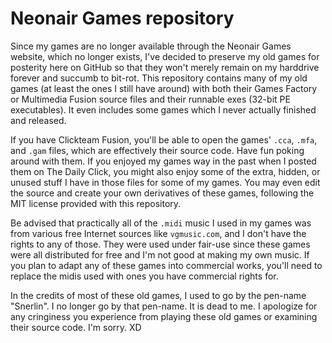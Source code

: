 # Neonair Games repository

Since my games are no longer available through the Neonair Games website, which no longer exists,
I've decided to preserve my old games for posterity here on GitHub so that they
won't merely remain on my harddrive forever and succumb to bit-rot. This
repository contains many of my old games (at least the ones I still have
around) with both their Games Factory or Multimedia Fusion source files and
their runnable exes (32-bit PE executables). It even includes some games which
I never actually finished and released.

If you have Clickteam Fusion, you'll be able to open the games' `.cca`, `.mfa`,
and `.gam` files, which are effectively their source code. Have fun poking
around with them. If you enjoyed my games way in the past when I posted them
on The Daily Click, you might also enjoy some of the extra, hidden, or unused
stuff I have in those files for some of my games. You may even edit the source
and create your own derivatives of these games, following the MIT license
provided with this repository.

Be advised that practically all of the `.midi` music I used in my games was
from various free Internet sources like `vgmusic.com`, and I don't have the
rights to any of those. They were used under fair-use since these games were
all distributed for free and I'm not good at making my own music. If you plan
to adapt any of these games into commercial works, you'll need to replace the
midis used with ones you have commercial rights for.

In the credits of most of these old games, I used to go by the pen-name
"Snerlin". I no longer go by that pen-name. It is dead to me. I apologize for
any cringiness you experience from playing these old games or examining their source code. I'm sorry. XD
